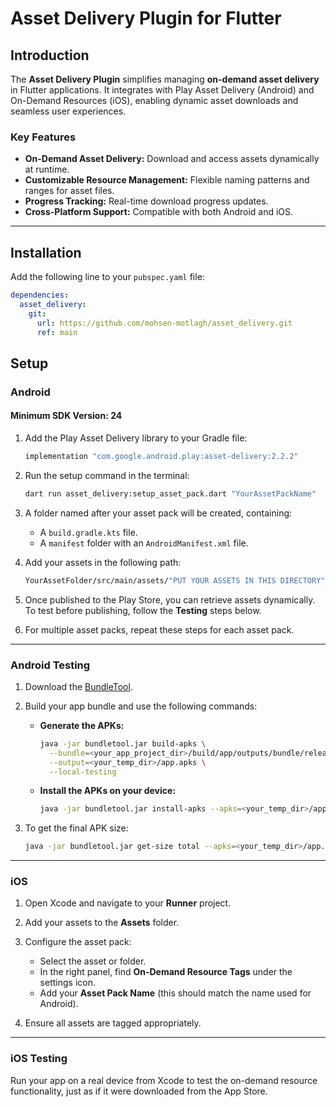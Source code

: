 # Asset Delivery Plugin for Flutter

## Introduction

The **Asset Delivery Plugin** simplifies managing **on-demand asset delivery** in Flutter applications. It integrates with Play Asset Delivery (Android) and On-Demand Resources (iOS), enabling dynamic asset downloads and seamless user experiences.

### Key Features
- **On-Demand Asset Delivery:** Download and access assets dynamically at runtime.
- **Customizable Resource Management:** Flexible naming patterns and ranges for asset files.
- **Progress Tracking:** Real-time download progress updates.
- **Cross-Platform Support:** Compatible with both Android and iOS.

---

## Installation

Add the following line to your `pubspec.yaml` file:
```yaml
dependencies:
  asset_delivery: 
    git:
      url: https://github.com/mohsen-motlagh/asset_delivery.git
      ref: main
```

## Setup

### Android

#### Minimum SDK Version: 24

1. Add the Play Asset Delivery library to your Gradle file:
    ```gradle
    implementation "com.google.android.play:asset-delivery:2.2.2"
    ```

2. Run the setup command in the terminal:
    ```bash
    dart run asset_delivery:setup_asset_pack.dart "YourAssetPackName"
    ```

3. A folder named after your asset pack will be created, containing:
    - A `build.gradle.kts` file.
    - A `manifest` folder with an `AndroidManifest.xml` file.

4. Add your assets in the following path:
    ```bash
    YourAssetFolder/src/main/assets/"PUT YOUR ASSETS IN THIS DIRECTORY"
    ```

5. Once published to the Play Store, you can retrieve assets dynamically. To test before publishing, follow the **Testing** steps below.

6. For multiple asset packs, repeat these steps for each asset pack.

---

### Android Testing

1. Download the [BundleTool](https://github.com/google/bundletool/releases).

2. Build your app bundle and use the following commands:

    - **Generate the APKs:**
        ```bash
        java -jar bundletool.jar build-apks \
          --bundle=<your_app_project_dir>/build/app/outputs/bundle/release/app-release.aab \
          --output=<your_temp_dir>/app.apks \
          --local-testing
        ```

    - **Install the APKs on your device:**
        ```bash
        java -jar bundletool.jar install-apks --apks=<your_temp_dir>/app.apks
        ```

3. To get the final APK size:
    ```bash
    java -jar bundletool.jar get-size total --apks=<your_temp_dir>/app.apks --dimensions=SDK
    ```

---

### iOS

1. Open Xcode and navigate to your **Runner** project.

2. Add your assets to the **Assets** folder.

3. Configure the asset pack:
    - Select the asset or folder.
    - In the right panel, find **On-Demand Resource Tags** under the settings icon.
    - Add your **Asset Pack Name** (this should match the name used for Android).

4. Ensure all assets are tagged appropriately.

---

### iOS Testing

Run your app on a real device from Xcode to test the on-demand resource functionality, just as if it were downloaded from the App Store.
